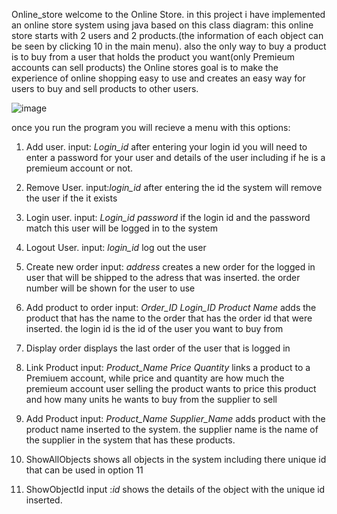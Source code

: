 Online_store
welcome to the Online Store.
in this project i have implemented an online store system using java based on this class diagram:
this online store starts with 2 users and 2 products.(the information of each object can be seen by clicking 10 in the main menu).
also the only way to buy a product is to buy from a user that holds the product you want(only Premieum accounts can sell products)
the Online stores goal is to make the experience of online shopping easy to use and creates an easy way for users to buy and sell products to other users.



![image](https://user-images.githubusercontent.com/81911093/145676300-f4abf45a-c2c7-4bbe-9f9e-d8f07acb547d.png)

once you run the program you will recieve a menu with this options:
1. Add user.
   input: *Login_id* 
   after entering your login id you will need to enter a password for your user and details of the user including if he is a premieum account or not.
2. Remove User.
   input:*login_id*
   after entering the id the system will remove the user if the it exists
3. Login user.
   input: *Login_id*   *password*
   if the login id and the password match this user will be logged in to the system
   
4. Logout User.
   input: *login_id*
   log out the user
  
5. Create new order
   input: *address*
   creates a new order for the logged in user that will be shipped to the adress that was inserted. the order number will be shown for the user to use
  
6. Add product to order
   input: *Order_ID* *Login_ID* *Product Name*
   adds the product that has the name to the order that has the order id that were inserted. the login id is the id of the user you want to buy from
   
7. Display order
   displays the last order of the user that is logged in
  
8. Link Product 
   input: *Product_Name* *Price* *Quantity*
   links a product to a Premiuem account, while price and quantity are how much the premieum account user selling the product wants to price this product and 
   how many units he wants to buy from the supplier to sell
  
9. Add Product
   input: *Product_Name* *Supplier_Name*
   adds product with the product name inserted to the system. the supplier name is the name of the supplier in the system that has these products.
  
10. ShowAllObjects 
    shows all objects in the system including there unique id that can be used in option 11
    
11. ShowObjectId 
    input :*id*
    shows the details of the object with the unique id inserted.





